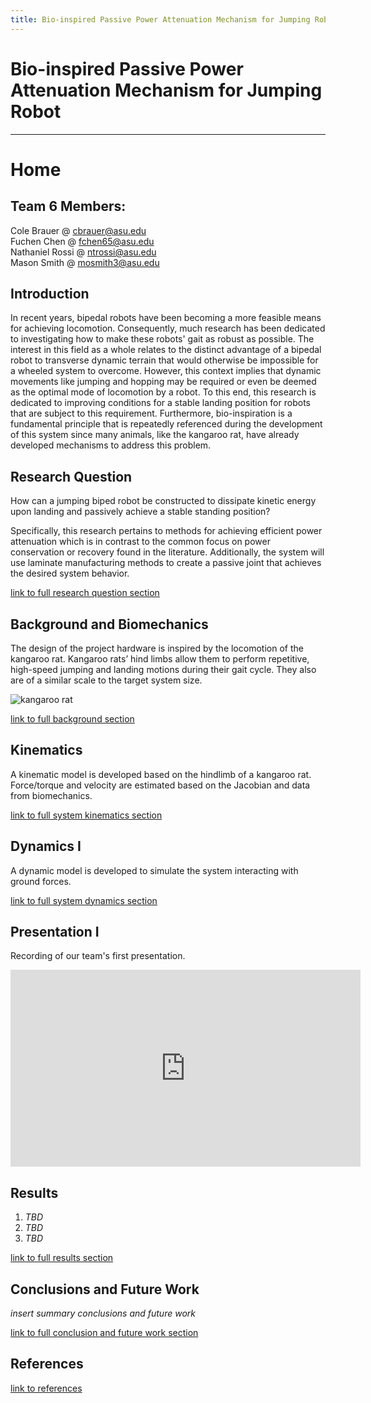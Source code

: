 ```yaml
---
title: Bio-inspired Passive Power Attenuation Mechanism for Jumping Robot
---
```

# Bio-inspired Passive Power Attenuation Mechanism for Jumping Robot

---

# Home

## Team 6 Members:

Cole Brauer @ cbrauer@asu.edu\
Fuchen Chen @ fchen65@asu.edu\
Nathaniel Rossi @ ntrossi@asu.edu\
Mason Smith @ mosmith3@asu.edu

## Introduction

In recent years, bipedal robots have been becoming a more feasible means for achieving locomotion. Consequently, much research has been dedicated to investigating how to make these robots' gait as robust as possible. The interest in this field as a whole relates to the distinct advantage of a bipedal robot to transverse dynamic terrain that would otherwise be impossible for a wheeled system to overcome. However, this context implies that dynamic movements like jumping and hopping may be required or even be deemed as the optimal mode of locomotion by a robot. To this end, this research is dedicated to improving conditions for a stable landing position for robots that are subject to this requirement. Furthermore, bio-inspiration is a fundamental principle that is repeatedly referenced during the development of this system since many animals, like the kangaroo rat, have already developed mechanisms to address this problem.

## Research Question

How can a jumping biped robot be constructed to dissipate kinetic energy upon landing and passively achieve a stable standing position? 

Specifically, this research pertains to methods for achieving efficient power attenuation which is in contrast to the common focus on power conservation or recovery found in the literature.  Additionally, the system will use laminate manufacturing methods to create a passive joint that achieves the desired system behavior.

[link to full research question section](/researchquestion)

## Background and Biomechanics

The design of the project hardware is inspired by the locomotion of the kangaroo rat. Kangaroo rats’ hind limbs allow them to perform repetitive, high-speed jumping and landing motions during their gait cycle. They also are of a similar scale to the target system size.

![kangaroo rat](https://www.fws.gov/cno/newsroom/highlights/2018/tipton_kangaroo_rat/images/Tipton-kangaroo-rat2.jpg)

[link to full background section](/background)

## Kinematics

A kinematic model is developed based on the hindlimb of a kangaroo rat. Force/torque and velocity are estimated based on the Jacobian and data from biomechanics.

[link to full system kinematics section](/kinematics)

## Dynamics I

A dynamic model is developed to simulate the system interacting with ground forces.

[link to full system dynamics section](/dynamicsi)

## Presentation I

Recording of our team's first presentation.

<iframe width="560" height="315" src="https://www.youtube-nocookie.com/embed/hoA4KZbpxvk" frameborder="0" allow="accelerometer; autoplay; clipboard-write; encrypted-media; gyroscope; picture-in-picture" allowfullscreen></iframe>

## Results

1. _TBD_
2. _TBD_
3. _TBD_

[link to full results section](/results)

## Conclusions and Future Work

_insert summary conclusions and future work_

[link to full conclusion and future work section](/conclusion)


## References
[link to references](/references)
